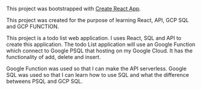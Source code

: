 This project was bootstrapped with [Create React App](https://github.com/facebook/create-react-app).

This project was created for the purpose of learning React, API, GCP SQL and GCP FUNCTION. 

This project is a todo list web application. I uses React, SQL and API to create this application. The todo List application will use an Google Function which connect to  Google PSQL that hosting on my Google Cloud. It has the functionality of add, delete and insert.

Google Function was used so that I can make the API serverless.
Google SQL was used so that I can learn how to use SQL and what the difference betweens PSQL and GCP SQL.
